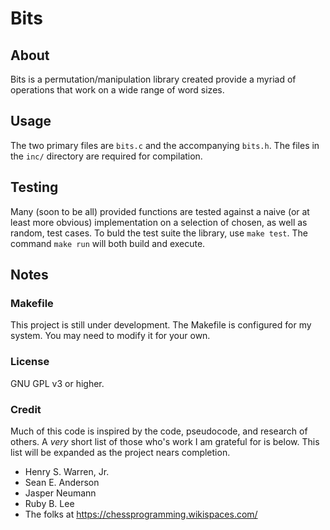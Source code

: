 Bits
====

## About

Bits is a permutation/manipulation library created provide a myriad of operations that work on a wide range of word sizes.

## Usage

The two primary files are `bits.c` and the accompanying `bits.h`. The files in the `inc/` directory are required for compilation.

## Testing

Many (soon to be all) provided functions are tested against a naive (or at least more obvious) implementation on a selection of chosen, as well as random, test cases. To buld the test suite the library, use `make test`. The command `make run` will both build and execute.

## Notes

### Makefile

This project is still under development. The Makefile is configured for my system. You may need to modify it for your own.

### License

GNU GPL v3 or higher.

### Credit

Much of this code is inspired by the code, pseudocode, and research of others. A _very_ short list of those who's work I am grateful for is below. This list will be expanded as the project nears completion.

+ Henry S. Warren, Jr.
+ Sean E. Anderson
+ Jasper Neumann
+ Ruby B. Lee
+ The folks at https://chessprogramming.wikispaces.com/
